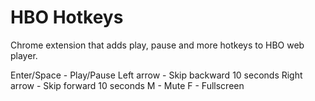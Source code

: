 # HBO Hotkeys

Chrome extension that adds play, pause and more hotkeys to HBO web player.

Enter/Space - Play/Pause
Left arrow - Skip backward 10 seconds
Right arrow - Skip forward 10 seconds
M - Mute
F - Fullscreen
